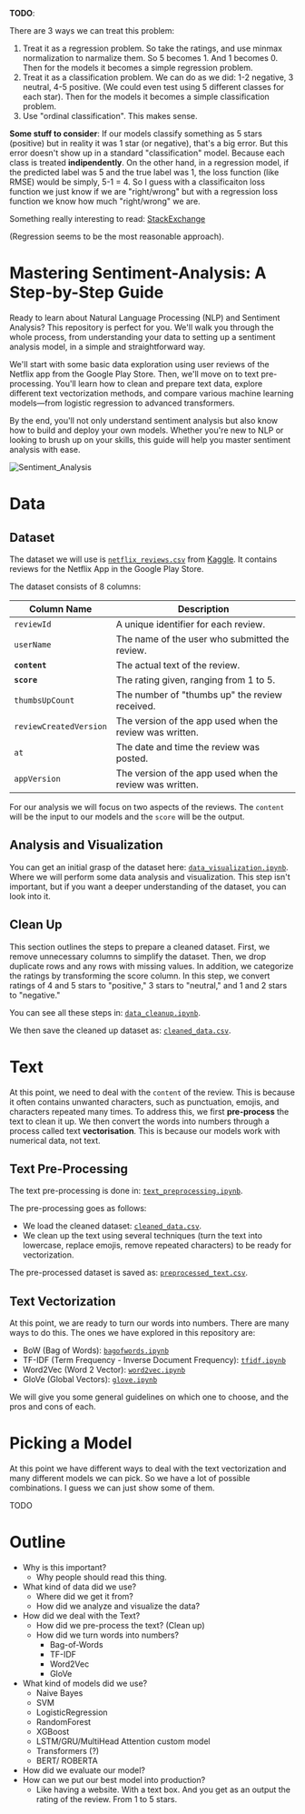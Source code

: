 **TODO**:

There are 3 ways we can treat this problem:
1. Treat it as a regression problem. So take the ratings, and use minmax normalization to narmalize them. So 5 becomes 1. And 1 becomes 0. Then for the models it becomes a simple regression problem.
2. Treat it as a classification problem. We can do as we did: 1-2 negative, 3 neutral, 4-5 positive. (We could even test using 5 different classes for each star). Then for the models it becomes a simple classification problem.
3. Use "ordinal classification". This makes sense. 

**Some stuff to consider**: If our models classify something as 5 stars (positive) but in reality it was 1 star (or negative), that's a big error. But this error doesn't show up in a standard "classification" model. Because each class is treated **indipendently**. On the other hand, in a regression model, if the predicted label was 5 and the true label was 1, the loss function (like RMSE) would be simply, 5-1 = 4. So I guess with a classificaiton loss function we just know if we are "right/wrong" but with a regression loss function we know how much "right/wrong" we are.

Something really interesting to read: [StackExchange](https://stats.stackexchange.com/questions/222073/classification-with-ordered-classes)

(Regression seems to be the most reasonable approach).

# Mastering Sentiment-Analysis: A Step-by-Step Guide 

Ready to learn about Natural Language Processing (NLP) and Sentiment Analysis? This repository is perfect for you. We'll walk you through the whole process, from understanding your data to setting up a sentiment analysis model, in a simple and straightforward way.

We'll start with some basic data exploration using user reviews of the Netflix app from the Google Play Store. Then, we'll move on to text pre-processing. You'll learn how to clean and prepare text data, explore different text vectorization methods, and compare various machine learning models—from logistic regression to advanced transformers.

By the end, you'll not only understand sentiment analysis but also know how to build and deploy your own models. Whether you're new to NLP or looking to brush up on your skills, this guide will help you master sentiment analysis with ease.

![Sentiment_Analysis](https://miro.medium.com/v2/1*_JW1JaMpK_fVGld8pd1_JQ.gif)

# Data

## Dataset

The dataset we will use is [`netflix_reviews.csv`](DATASETS/netflix_reviews.ipynb) from [Kaggle](https://www.kaggle.com/datasets/ashishkumarak/netflix-reviews-playstore-daily-updated/data). It contains reviews for the Netflix App in the Google Play Store.

The dataset consists of 8 columns:

| Column Name            | Description                                        |
|------------------------|----------------------------------------------------|
| `reviewId`             | A unique identifier for each review.               |
| `userName`             | The name of the user who submitted the review.     |
| **`content`**              | The actual text of the review.                     |
| **`score`**                | The rating given, ranging from 1 to 5.             |
| `thumbsUpCount`        | The number of "thumbs up" the review received.     |
| `reviewCreatedVersion` | The version of the app used when the review was written. |
| `at`                   | The date and time the review was posted.           |
| `appVersion`           | The version of the app used when the review was written. |

For our analysis we will focus on two aspects of the reviews. The `content` will be the input to our models and the `score` will be the output.

## Analysis and Visualization

You can get an initial grasp of the dataset here: [`data_visualization.ipynb`](DATA/data_visualization.ipynb). Where we will perform some data analysis and visualization. This step isn't important, but if you want a deeper understanding of the dataset, you can look into it.

## Clean Up

This section outlines the steps to prepare a cleaned dataset. First, we remove unnecessary columns to simplify the dataset. Then, we drop duplicate rows and any rows with missing values. In addition, we categorize the ratings by transforming the score column. In this step, we convert ratings of 4 and 5 stars to "positive," 3 stars to "neutral," and 1 and 2 stars to "negative."

You can see all these steps in: [`data_cleanup.ipynb`](DATA/data_cleanup.ipynb).

We then save the cleaned up dataset as: [`cleaned_data.csv`](DATASETS/cleaned_data.csv).

# Text

At this point, we need to deal with the `content` of the review. This is because it often contains unwanted characters, such as punctuation, emojis, and characters repeated many times. To address this, we first **pre-process** the text to clean it up. We then convert the words into numbers through a process called text **vectorisation**. This is because our models work with numerical data, not text.

## Text Pre-Processing

The text pre-processing is done in: [`text_preprocessing.ipynb`](TEXT/text_preprocessing.ipynb).

The pre-processing goes as follows:
- We load the cleaned dataset: [`cleaned_data.csv`](DATA/cleaned_data.csv).
- We clean up the text using several techniques (turn the text into lowercase, replace emojis, remove repeated characters) to be ready for vectorization.

The pre-processed dataset is saved as: [`preprocessed_text.csv`](DATASETS/preprocessed_text.csv).

## Text Vectorization

At this point, we are ready to turn our words into numbers. There are many ways to do this. The ones we have explored in this repository are:
- BoW (Bag of Words): [`bagofwords.ipynb`](TEXT/bagofwords.ipynb)
- TF-IDF (Term Frequency - Inverse Document Frequency): [`tfidf.ipynb`](TEXT/tfidf.ipynb)
- Word2Vec (Word 2 Vector): [`word2vec.ipynb`](TEXT/word2vec.ipynb)
- GloVe (Global Vectors): [`glove.ipynb`](TEXT/glove.ipynb)

We will give you some general guidelines on which one to choose, and the pros and cons of each.

# Picking a Model

At this point we have different ways to deal with the text vectorization and many different models we can pick. So we have a lot of possible combinations. I guess we can just show some of them.

TODO

# Outline

- Why is this important?
  	- Why people should read this thing.
- What kind of data did we use?
	- Where did we get it from?
	- How did we analyze and visualize the data?
- How did we deal with the Text?
	- How did we pre-process the text? (Clean up)
	- How did we turn words into numbers?
		- Bag-of-Words
		- TF-IDF
		- Word2Vec
		- GloVe
- What kind of models did we use?
	- Naive Bayes
	- SVM
	- LogisticRegression
	- RandomForest
	- XGBoost
	- LSTM/GRU/MultiHead Attention custom model
	- Transformers (?)
	- BERT/ ROBERTA
- How did we evaluate our model?
- How can we put our best model into production?
	- Like having a website. With a text box. And you get as an output the rating of the review. From 1 to 5 stars.

